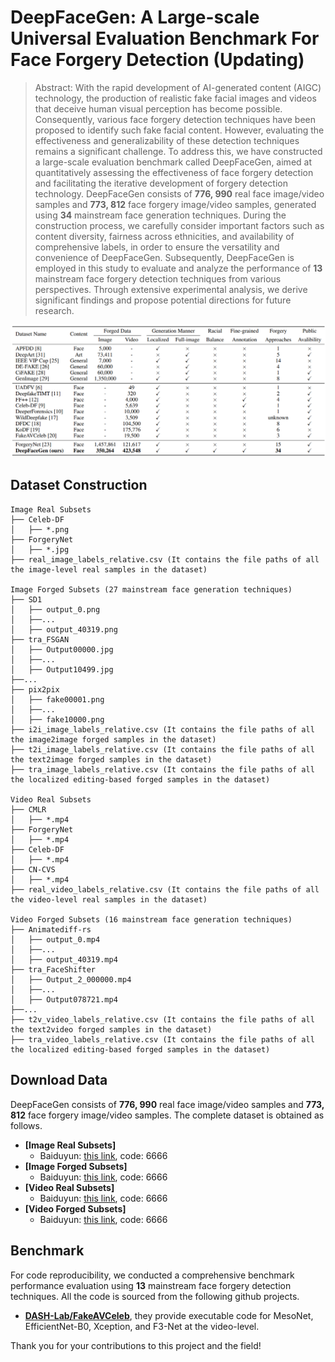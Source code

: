 # DeepFaceGen: A Large-scale Universal Evaluation Benchmark For Face Forgery Detection (Updating)
> Abstract: With the rapid development of AI-generated content (AIGC) technology, the production of realistic fake facial images and videos that deceive human visual perception has become possible. Consequently, various face forgery detection techniques have been proposed to identify such fake facial content. However, evaluating the effectiveness and generalizability of these detection techniques remains a significant challenge. To address this, we have constructed a large-scale evaluation benchmark called DeepFaceGen, aimed at quantitatively assessing the effectiveness of face forgery detection and facilitating the iterative development of forgery detection technology. DeepFaceGen consists of **776, 990** real face image/video samples and **773, 812** face forgery image/video samples, generated using **34** mainstream face generation techniques. During the construction process, we carefully consider important factors such as content diversity, fairness across ethnicities, and availability of comprehensive labels, in order to ensure the versatility and convenience of DeepFaceGen. Subsequently, DeepFaceGen is employed in this study to evaluate and analyze the performance of **13** mainstream face forgery detection techniques from various perspectives. Through extensive experimental analysis, we derive significant findings and propose potential directions for future research.
<p align="center"> 
<img src="dataset.png">
</p>

## Dataset Construction
```
Image Real Subsets 
├── Celeb-DF
│   ├── *.png
├── ForgeryNet
│   ├── *.jpg
├── real_image_labels_relative.csv (It contains the file paths of all the image-level real samples in the dataset)

Image Forged Subsets (27 mainstream face generation techniques)
├── SD1
│   ├── output_0.png
│   ├──...
│   ├── output_40319.png
├── tra_FSGAN
│   ├── Output00000.jpg
│   ├──...
│   ├── Output10499.jpg
├──...
├── pix2pix
│   ├── fake00001.png
│   ├──...
│   ├── fake10000.png
├── i2i_image_labels_relative.csv (It contains the file paths of all the image2image forged samples in the dataset)
├── t2i_image_labels_relative.csv (It contains the file paths of all the text2image forged samples in the dataset)
├── tra_image_labels_relative.csv (It contains the file paths of all the localized editing-based forged samples in the dataset)

Video Real Subsets 
├── CMLR
│   ├── *.mp4
├── ForgeryNet
│   ├── *.mp4
├── Celeb-DF
│   ├── *.mp4
├── CN-CVS
│   ├── *.mp4
├── real_video_labels_relative.csv (It contains the file paths of all the video-level real samples in the dataset)

Video Forged Subsets (16 mainstream face generation techniques)
├── Animatediff-rs
│   ├── output_0.mp4
│   ├──...
│   ├── output_40319.mp4
├── tra_FaceShifter
│   ├── Output_2_000000.mp4
│   ├──...
│   ├── Output078721.mp4
├──...
├── t2v_video_labels_relative.csv (It contains the file paths of all the text2video forged samples in the dataset)
├── tra_video_labels_relative.csv (It contains the file paths of all the localized editing-based forged samples in the dataset)
```
## Download Data
DeepFaceGen consists of **776, 990** real face image/video samples and **773, 812** face forgery image/video samples. The complete dataset is obtained as follows.
   - **[Image Real Subsets]**
     - Baiduyun: [this link](https://pan.baidu.com/s/1DqKtDQBw20dd9Ry1gzkTXg), code: 6666
   - **[Image Forged Subsets]**
     - Baiduyun: [this link](https://pan.baidu.com/s/1DqKtDQBw20dd9Ry1gzkTXg), code: 6666
   - **[Video Real Subsets]**
     - Baiduyun: [this link](https://pan.baidu.com/s/1DqKtDQBw20dd9Ry1gzkTXg), code: 6666
   - **[Video Forged Subsets]**
     - Baiduyun: [this link](https://pan.baidu.com/s/1DqKtDQBw20dd9Ry1gzkTXg), code: 6666
## Benchmark
For code reproducibility, we conducted a comprehensive benchmark performance evaluation using **13** mainstream face forgery detection techniques. All the code is sourced from the following github projects. 
- **[DASH-Lab/FakeAVCeleb](https://github.com/DASH-Lab/FakeAVCeleb)**, they provide executable code for MesoNet, EfficientNet-B0, Xception, and F3-Net at the video-level.


Thank you for your contributions to this project and the field!
